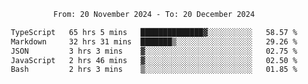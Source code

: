 <div align="center">
<p style="text-align: center;">
<!--START_SECTION:waka-->

```txt
From: 20 November 2024 - To: 20 December 2024

TypeScript   65 hrs 5 mins   ██████████████▓░░░░░░░░░░   58.57 %
Markdown     32 hrs 31 mins  ███████▒░░░░░░░░░░░░░░░░░   29.26 %
JSON         3 hrs 3 mins    ▓░░░░░░░░░░░░░░░░░░░░░░░░   02.75 %
JavaScript   2 hrs 46 mins   ▓░░░░░░░░░░░░░░░░░░░░░░░░   02.50 %
Bash         2 hrs 3 mins    ▒░░░░░░░░░░░░░░░░░░░░░░░░   01.85 %
```

<!--END_SECTION:waka-->
</p>
</div>
